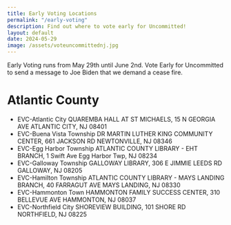 ```yaml
---
title: Early Voting Locations
permalink: "/early-voting"
description: Find out where to vote early for Uncommitted!
layout: default
date: 2024-05-29
image: /assets/voteuncommittednj.jpg
---
```

Early Voting runs from May 29th until June 2nd. Vote Early for Uncommitted to
send a message to Joe Biden that we demand a cease fire. 

# Atlantic County
* EVC-Atlantic City
QUAREMBA HALL AT ST MICHAELS, 15 N GEORGIA AVE ATLANTIC CITY, NJ 08401
* EVC-Buena Vista Township
DR MARTIN LUTHER KING COMMUNITY CENTER, 661 JACKSON RD NEWTONVILLE, NJ 08346
* EVC-Egg Harbor Township
ATLANTIC COUNTY LIBRARY - EHT BRANCH, 1 Swift Ave Egg Harbor Twp, NJ 08234
* EVC-Galloway Township
GALLOWAY LIBRARY, 306 E JIMMIE LEEDS RD GALLOWAY, NJ 08205
* EVC-Hamilton Township
ATLANTIC COUNTY LIBRARY - MAYS LANDING BRANCH, 40 FARRAGUT AVE MAYS LANDING, NJ 08330
* EVC-Hammonton Town
HAMMONTON FAMILY SUCCESS CENTER, 310 BELLEVUE AVE HAMMONTON, NJ 08037
* EVC-Northfield City
SHOREVIEW BUILDING, 101 SHORE RD NORTHFIELD, NJ 08225


